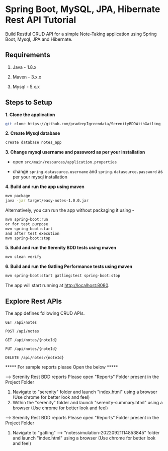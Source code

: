 # Spring Boot, MySQL, JPA, Hibernate Rest API Tutorial

Build Restful CRUD API for a simple Note-Taking application using Spring Boot, Mysql, JPA and Hibernate.

## Requirements

1. Java - 1.8.x

2. Maven - 3.x.x

3. Mysql - 5.x.x

## Steps to Setup

**1. Clone the application**

```bash
git clone https://github.com/pradeepIgreendata/SerenityBDDWithGatling
```

**2. Create Mysql database**
```bash
create database notes_app
```

**3. Change mysql username and password as per your installation**

+ open `src/main/resources/application.properties`

+ change `spring.datasource.username` and `spring.datasource.password` as per your mysql installation

**4. Build and run the app using maven**

```bash
mvn package
java -jar target/easy-notes-1.0.0.jar
```

Alternatively, you can run the app without packaging it using -

```bash
mvn spring-boot:run
or for test purpose
mvn spring-boot:start
and after test execution
mvn spring-boot:stop
```

**5. Build and run the Serenity BDD tests using maven**

```bash
mvn clean verify
```

**6. Build and run the Gatling Performance tests using maven**

```bash
mvn spring-boot:start gatling:test spring-boot:stop
```

The app will start running at <http://localhost:8080>.

## Explore Rest APIs

The app defines following CRUD APIs.

    GET /api/notes
    
    POST /api/notes
    
    GET /api/notes/{noteId}
    
    PUT /api/notes/{noteId}
    
    DELETE /api/notes/{noteId}

***** For sample reports please Open the below *****

--> Serenity Rest BDD reports
Please open "Reports" Folder present in the Project Folder
1) Navigate to "serenity" folder and launch "index.html" using a browser (Use chrome for better look and feel)
2) Within the "serenity" folder and launch "serenity-summary.html" using a browser (Use chrome for better look and feel)

--> Serenity Rest BDD reports
   Please open "Reports" Folder present in the Project Folder
1) Navigate to "gatling" --> "notessimulation-20220921114853845" folder and launch "index.html" using a browser (Use chrome for better look and feel)


